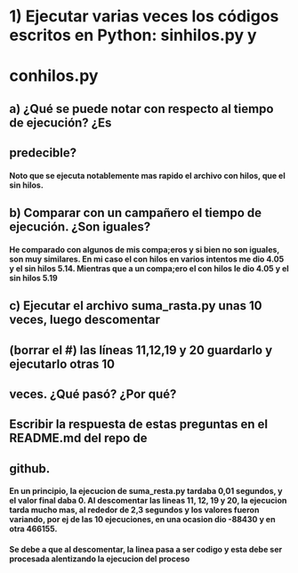 # 1) Ejecutar varias veces los códigos escritos en Python: sinhilos.py y
# conhilos.py

## a) ¿Qué se puede notar con respecto al tiempo de ejecución? ¿Es
## predecible?

#### Noto que se ejecuta notablemente mas rapido el archivo con hilos, que el sin hilos. 

## b) Comparar con un campañero el tiempo de ejecución. ¿Son iguales?

#### He comparado con algunos de mis compa;eros y si bien no son iguales, son muy similares. En mi caso el con hilos en varios intentos me dio 4.05 y el sin hilos 5.14. Mientras que a un compa;ero el con hilos le dio 4.05 y el sin hilos 5.19

## c) Ejecutar el archivo suma_rasta.py unas 10 veces, luego descomentar
## (borrar el #) las líneas 11,12,19 y 20 guardarlo y ejecutarlo otras 10
## veces. ¿Qué pasó? ¿Por qué?
## Escribir la respuesta de estas preguntas en el README.md del repo de
## github.

#### En un principio, la ejecucion de suma_resta.py tardaba 0,01 segundos, y el valor final daba 0. Al descomentar las lineas 11, 12, 19 y 20, la ejecucion tarda mucho mas, al rededor de 2,3 segundos y los valores fueron variando, por ej de las 10 ejecuciones, en una ocasion dio -88430 y en otra 466155.
#### Se debe a que al descomentar, la linea pasa a ser codigo y esta debe ser procesada alentizando la ejecucion del proceso
